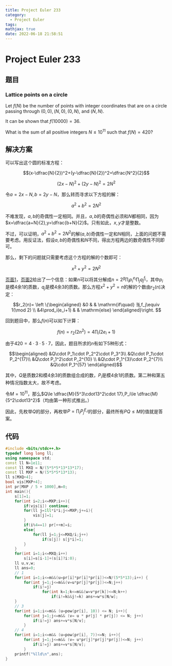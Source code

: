 ```yaml
---
title: Project Euler 233
category:
  - Project Euler
tags:
mathjax: true
date: 2022-06-18 21:58:51
---
```


<escape><!-- more --></escape>

# Project Euler 233

## 题目

### Lattice points on a circle

Let $f(N)$ be the number of points with integer coordinates that are on a circle passing through $(0,0), (N,0),(0,N),$ and $(N,N)$.

It can be shown that $f(10000)=36$.

What is the sum of all positive integers $N\le10^{11}$ such that $f(N)=420$?

## 解决方案

可以写出这个圆的标准方程：

$$(x-\dfrac{N}{2})^2+(y-\dfrac{N}{2})^2=\dfrac{N^2}{2}$$

$$(2x-N)^2+(2y-N)^2=2N^2$$

令$a=2x-N,b=2y-N$，那么转而寻求以下方程的解：

$$a^2+b^2=2N^2$$

不难发现，$a,b$的奇偶性一定相同。并且，$a,b$的奇偶性必须和$N$都相同，因为$x=\dfrac{a+N}{2},y=\dfrac{b+N}{2}$。只有如此，$x,y$才是整数。

不过，可以证明，$a^2+b^2=2N^2$的解$(a,b)$奇偶性一定和$N$相同，上面的问题不需要考虑。用反证法，假设$a,b$的奇偶性和$N$不同，得出方程两边的数奇偶性不同即可。

那么，剩下的问题就只需要考虑这个方程的解的个数即可：

$$x^2+y^2=2N^2$$

[页面1](https://en.wikipedia.org/wiki/Sum_of_squares_function#Formulae#)，[页面2](https://mathworld.wolfram.com/SumofSquaresFunction.html)给出了一个信息：如果$n$可以将其分解成$n=2^g\prod_i p_i^{e_i}\prod_j q_j^{f_j}$，其中$p_i$是模$4$余$1$的质数，$q_j$是模$4$余$3$的质数。那么方程$x^2+y^2=n$的解的个数由$r_2(n)$决定：

$$r_2(n)=
\left \{\begin{aligned}
  &0  & & \mathrm{if\quad} ∃j,f_j\equiv 1(\mod 2) \\
  &4\prod_i(e_i+1) & & \mathrm{else}
\end{aligned}\right.
$$

回到题目中，那么$f(n)$可以如下计算：

$$f(n)=r_2(2n^2)=4\prod_i(2e_i+1)$$

由于$420=4\cdot3\cdot 5\cdot 7$，因此，题目所求的$n$有如下$5$种形式：

$$\begin{aligned}
&Q\cdot P_1\cdot P_2^2\cdot P_3^3\\
&Q\cdot P_1\cdot P_2^{17}\\
&Q\cdot P_1^2\cdot P_2^{10} \\
&Q\cdot P_1^{3}\cdot P_2^{7}\\
&Q\cdot P_1^{57}
\end{aligned}$$

其中，$Q$是质数$2$和模$4$余$3$的质数组合成的数，$P_i$是模$4$余$1$的质数。第二种和第五种情况指数太大，故不考虑。

令$M=10^{11}$，那么$Q\le \dfrac{M}{5^3\cdot13^2\cdot 17},P_i\le \dfrac{M}{5^2\cdot13^2}$（均由第一种形式推出。）

因此，先枚举$Q$的部分，再枚举$P=\prod_iP_j^{E_J}$的部分，最终所有$PQ\le M$的值就是答案。

## 代码

```C++
#include <bits/stdc++.h>
typedef long long ll;
using namespace std;
const ll N=1e11;
const ll MXQ = N/(5*5*5*13*13*17);
const ll MXP = N/(5*5*5*13*13);
ll s[MXQ+4];
bool vis[MXP+4];
int pr[MXP / 5 + 1000],m=0;
int main(){
    s[1]=1;
    for(int i=2;i<=MXP;i++){
        if(vis[i]) continue;
        for(ll j=1ll*i*i;j<=MXP;j+=i){
            vis[j]=1;
        }
        if(i%4==1) pr[++m]=i;
        else{
            for(ll j=1;j<=MXQ/i;j++)
                if(s[j]) s[j*i]=1;
        }
    }
    for(int i=1;i<=MXQ;i++)
        s[i]=s[i-1]+(s[i]?i:0);
    ll u,v,w;
    ll ans=0;
    // 1
    for(int i=1;i<=m&&(u=pr[i]*pr[i]*pr[i])<=N/(5*5*13);i++) {
        for(int j=1;j<=m&&(v=u*pr[j]*pr[j])<=N;j++)
            if(i!=j)
                for(int k=1;k<=m&&(w=v*pr[k])<=N;k++)
                    if(i!=k&&j!=k) ans+=w*s[N/w];
    }
    // 3
    for(int i=1;i<=m&& (u=pow(pr[i], 10)) <= N; i++){
        for(int j=1;j<=m&& (v= u * pr[j] * pr[j]) <= N; j++)
            if(i!=j) ans+=v*s[N/v];
        }
    // 4
    for(int i=1;i<=m&& (u=pow(pr[i], 7))<=N; i++){
        for(int j=1;j<=m&& (v= u*pr[j]*pr[j]*pr[j])<=N; j++)
            if(i!=j) ans+=v*s[N/v];
        }
    printf("%lld\n",ans);
}
```
